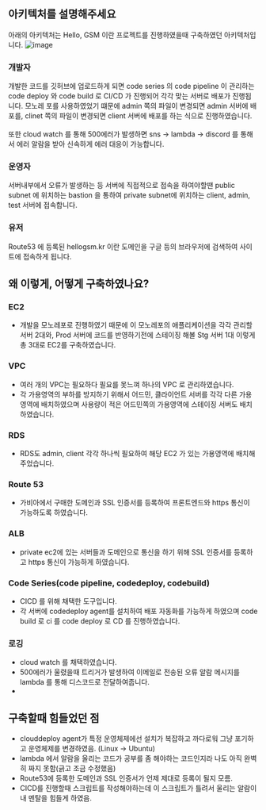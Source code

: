 ## 아키텍처를 설명해주세요
아래의 아키텍처는 Hello, GSM 이란 프로젝트를 진행하였을때 구축하였던 아키텍처입니다. 
![image](https://user-images.githubusercontent.com/82383294/220021126-f3603aeb-87e7-45aa-89c1-f5dd5008d4f1.png)

### 개발자
개발한 코드를 깃허브에 업로드하게 되면 code series 의 code pipeline 이 관리하는 code deploy 와 code build 로 CI/CD 가 진행되어 각각 맞는 서버로 배포가 진행됩니다. 모노레
포를 사용하였었기 떄문에 admin 쪽의 파일이 변경되면 admin 서버에 배포를, clinet 쪽의 파일이 변경되면 client 서버에 배포를 하는 식으로 진행하였습니다.
<br><br>
또한 cloud watch 를 통해 500에러가 발생하면 sns -> lambda -> discord 를 통해서 에러 알람을 받아 신속하게 에러 대응이 가능합니다.
### 운영자
서버내부에서 오류가 발생하는 등 서버에 직접적으로 접속을 하여야할땐 public subnet 에 위치하는 bastion 을 통하여 private subnet에 위치하는 client, admin, test 서버에 접속합니다.
### 유저
Route53 에 등록된 hellogsm.kr 이란 도메인을 구글 등의 브라우저에 검색하여 사이트에 접속하게 됩니다.
## 왜 이렇게, 어떻게 구축하였나요?
### EC2
- 개발을 모노레포로 진행하였기 때문에 이 모노레포의 애플리케이션을 각각 관리할 서버 2대와, Prod 서버에 코드를 반영하기전에 스테이징 해볼 Stg 서버 1대 이렇게 총 3대로 EC2를 구축하였습니다.

### VPC
- 여러 개의 VPC는 필요하다 필요를 못느껴 하나의 VPC 로 관리하였습니다.
- 각 가용영역의 부하를 방지하기 위해서 어드민, 클라이언트 서버를 각각 다른 가용영역에 배치하였으며 사용량이 적은 어드민쪽의 가용영역에 스테이징 서버도 배치하였습니다.

### RDS
- RDS도 admin, client 각각 하나씩 필요하여 해당 EC2 가 있는 가용영역에 배치해주었습니다.

### Route 53
- 가비아에서 구매한 도메인과 SSL 인증서를 등록하여 프론트엔드와 https 통신이 가능하도록 하였습니다.

### ALB
- private ec2에 있는 서버들과 도메인으로 통신을 하기 위해 SSL 인증서를 등록하고 https 통신이 가능하게 하였습니다.

### Code Series(code pipeline, codedeploy, codebuild)
- CICD 를 위해 채택한 도구입니다.
- 각 서버에 codedeploy agent를 설치하여 배포 자동화를 가능하게 하였으며 code build 로 ci 를 code deploy 로 CD 를 진행하였습니다.

### 로깅
- cloud watch 를 채택하였습니다.
- 500에러가 울렸을때 트리거가 발생하여 이메일로 전송된 오류 알람 메시지를 lambda 를 통해 디스코드로 전달하여줍니다.
- 
## 구축할때 힘들었던 점
- clouddeploy agent가 특정 운영체제에선 설치가 복잡하고 까다로워 그냥 포기하고 운영체제를 변경하였음. (Linux -> Ubuntu)
- lambda 에서 알람을 울리는 코드가 공부를 좀 해야하는 코드인지라 나도 아직 완벽히 짜지 못함(긁고 조금 수정했음)
- Route53에 등록한 도메인과 SSL 인증서가 언제 제대로 등록이 될지 모름.
- CICD를 진행할때 스크립트를 작성해야하는데 이 스크립트가 틀려서 울리는 알람이 내 멘탈을 힘들게 하였음.

